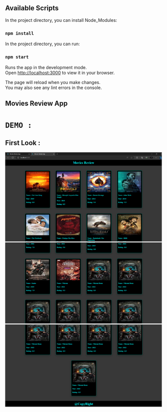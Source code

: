 ## Available Scripts

In the project directory, you can install Node_Modules:

### `npm install`

In the project directory, you can run:

### `npm start`

Runs the app in the development mode.\
Open [http://localhost:3000](http://localhost:3000) to view it in your browser.

The page will reload when you make changes.\
You may also see any lint errors in the console.

## Movies Review App

# `DEMO :`

## First Look :

![Alt text](./public/Page_1.png)
![Alt text](./public/Page_2.png)
![Alt text](./public/Page_3.png)
